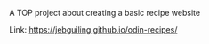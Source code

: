 
A TOP project about creating a basic recipe website

Link: https://jebguiling.github.io/odin-recipes/
